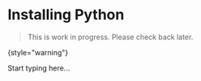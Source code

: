 # Installing Python

> This is work in progress. Please check back later.
> 
{style="warning"}

Start typing here...